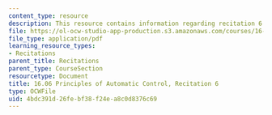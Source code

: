 ```yaml
---
content_type: resource
description: This resource contains information regarding recitation 6.
file: https://ol-ocw-studio-app-production.s3.amazonaws.com/courses/16-06-principles-of-automatic-control-fall-2012/4bdc391d26febf38f24ea8c0d8376c69_MIT16_06F12_Recitation_6.pdf
file_type: application/pdf
learning_resource_types:
- Recitations
parent_title: Recitations
parent_type: CourseSection
resourcetype: Document
title: 16.06 Principles of Automatic Control, Recitation 6
type: OCWFile
uid: 4bdc391d-26fe-bf38-f24e-a8c0d8376c69
---
```

